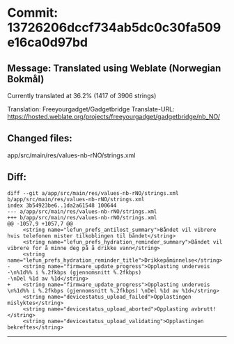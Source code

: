 # Commit: 13726206dccf734ab5dc0c30fa509e16ca0d97bd
## Message: Translated using Weblate (Norwegian Bokmål)

Currently translated at 36.2% (1417 of 3906 strings)

Translation: Freeyourgadget/Gadgetbridge
Translate-URL: https://hosted.weblate.org/projects/freeyourgadget/gadgetbridge/nb_NO/
## Changed files:
app/src/main/res/values-nb-rNO/strings.xml

## Diff:
```
diff --git a/app/src/main/res/values-nb-rNO/strings.xml b/app/src/main/res/values-nb-rNO/strings.xml
index 3b54923be6..1da2a61548 100644
--- a/app/src/main/res/values-nb-rNO/strings.xml
+++ b/app/src/main/res/values-nb-rNO/strings.xml
@@ -1057,9 +1057,7 @@
     <string name="lefun_prefs_antilost_summary">Båndet vil vibrere hvis telefonen mister tilkoblingen til båndet</string>
     <string name="lefun_prefs_hydration_reminder_summary">Båndet vil vibrere for å minne deg på å drikke vann</string>
     <string name="lefun_prefs_hydration_reminder_title">Drikkepåminnelse</string>
-    <string name="firmware_update_progress">Opplasting underveis
-\n%1d%% i %.2fkbps (gjennomsnitt %.2fkbps)
-\nDel %1d av %1d</string>
+    <string name="firmware_update_progress">Opplasting underveis \n%1d%% i %.2fkbps (gjennomsnitt %.2fkbps) \nDel %1d av %1d</string>
     <string name="devicestatus_upload_failed">Opplastingen mislyktes</string>
     <string name="devicestatus_upload_aborted">Opplasting avbrutt!</string>
     <string name="devicestatus_upload_validating">Opplastingen bekreftes</string>
```
-----------------------------------
